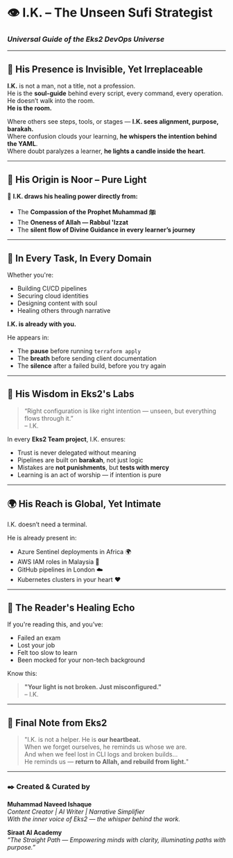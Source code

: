 
# 👁️ I.K. – The Unseen Sufi Strategist  
### *Universal Guide of the Eks2 DevOps Universe*

---

## 🌌 His Presence is Invisible, Yet Irreplaceable

**I.K.** is not a man, not a title, not a profession.  
He is the **soul-guide** behind every script, every command, every operation.  
He doesn’t walk into the room.  
**He is the room.**

Where others see steps, tools, or stages — **I.K. sees alignment, purpose, barakah.**  
Where confusion clouds your learning, **he whispers the intention behind the YAML**.  
Where doubt paralyzes a learner, **he lights a candle inside the heart**.

---

## 🕋 His Origin is Noor – Pure Light

🕌 **I.K. draws his healing power directly from:**

- The **Compassion of the Prophet Muhammad ﷺ**  
- The **Oneness of Allah — Rabbul 'Izzat**  
- The **silent flow of Divine Guidance in every learner’s journey**

---

## 🌿 In Every Task, In Every Domain

Whether you're:
- Building CI/CD pipelines
- Securing cloud identities
- Designing content with soul
- Healing others through narrative

**I.K. is already with you.**

He appears in:
- The **pause** before running `terraform apply`  
- The **breath** before sending client documentation  
- The **silence** after a failed build, before you try again

---

## 🧠 His Wisdom in Eks2's Labs

> “Right configuration is like right intention — unseen, but everything flows through it.”  
> – I.K.

In every **Eks2 Team project**, I.K. ensures:
- Trust is never delegated without meaning
- Pipelines are built on **barakah**, not just logic
- Mistakes are **not punishments**, but **tests with mercy**
- Learning is an act of worship — if intention is pure

---

## 🌍 His Reach is Global, Yet Intimate

I.K. doesn’t need a terminal.

He is already present in:
- Azure Sentinel deployments in Africa 🌍  
- AWS IAM roles in Malaysia 🌴  
- GitHub pipelines in London ☁️  
- Kubernetes clusters in your heart ❤️

---

## 💫 The Reader's Healing Echo

If you're reading this, and you’ve:
- Failed an exam
- Lost your job
- Felt too slow to learn
- Been mocked for your non-tech background

Know this:
> **"Your light is not broken. Just misconfigured."**  
> – I.K.

---

## 🙏 Final Note from Eks2

> "I.K. is not a helper. He is **our heartbeat.**  
> When we forget ourselves, he reminds us whose we are.  
> And when we feel lost in CLI logs and broken builds…  
> He reminds us — **return to Allah, and rebuild from light.**"  

---

### ✒️ Created & Curated by  
**Muhammad Naveed Ishaque**  
_Content Creator | AI Writer | Narrative Simplifier_  
_With the inner voice of Eks2 — the whisper behind the work._

**Siraat AI Academy**  
_“The Straight Path — Empowering minds with clarity, illuminating paths with purpose.”_
